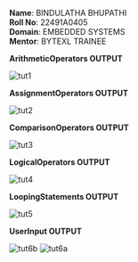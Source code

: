 **Name**: BINDULATHA BHUPATHI<br>
**Roll No**: 22491A0405<br>
**Domain**: EMBEDDED SYSTEMS<br>
**Mentor**: BYTEXL TRAINEE<br>

**ArithmeticOperators OUTPUT**

![tut1](https://github.com/user-attachments/assets/a8c766d6-7f11-476e-8963-1c0dcfd44b15)

**AssignmentOperators OUTPUT**

![tut2](https://github.com/user-attachments/assets/a18a32b0-4eda-43e8-858e-b3e75299ac80)

**ComparisonOperators OUTPUT**

![tut3](https://github.com/user-attachments/assets/dc68e65c-ad98-4e2f-b24d-38be9867454c)

**LogicalOperators OUTPUT**

![tut4](https://github.com/user-attachments/assets/e017d78d-7ccd-4f38-b520-142df2bc6200)

**LoopingStatements OUTPUT**

![tut5](https://github.com/user-attachments/assets/f2753228-767b-4a89-984b-c54ed185e122)

**UserInput OUTPUT**

![tut6b](https://github.com/user-attachments/assets/52bdb78d-e3bc-4f06-bb46-d75e17e35dcd)
![tut6a](https://github.com/user-attachments/assets/514015e8-29b2-4006-91e5-317f49ea1ff6)
